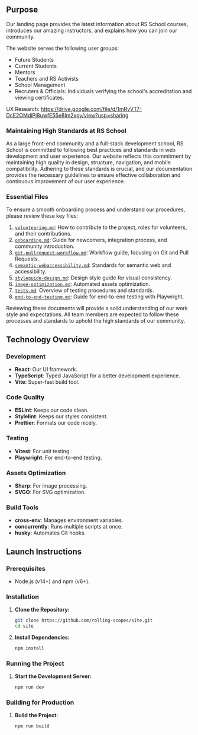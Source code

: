 ## Purpose
Our landing page provides the latest information about RS School courses, introduces our amazing instructors, and explains how you can join our community.

The website serves the following user groups:
- Future Students
- Current Students
- Mentors
- Teachers and RS Activists
- School Management
- Recruters & Officials: Individuals verifying the school's accreditation and viewing certificates.

UX Research: https://drive.google.com/file/d/1mRvVT7-DcE2OMdiPj8uwfE55e8lm2xpy/view?usp=sharing

### Maintaining High Standards at RS School

As a large front-end community and a full-stack development school, RS School is committed to following best practices and standards in web development and user experience. Our website reflects this commitment by maintaining high quality in design, structure, navigation, and mobile compatibility. Adhering to these standards is crucial, and our documentation provides the necessary guidelines to ensure effective collaboration and continuous improvement of our user experience.

### Essential Files

To ensure a smooth onboarding process and understand our procedures, please review these key files:

1. [`volunteering.md`](./volunteering.md): How to contribute to the project, roles for volunteers, and their contributions.
2. [`onboarding.md`](./onboarding.md): Guide for newcomers, integration process, and community introduction.
3. [`git-pullrequest-workflow.md`](./git-pullrequest-workflow.md): Workflow guide, focusing on Git and Pull Requests.
4. [`semantic-webaccessibility.md`](./semantic-webaccessibility.md): Standards for semantic web and accessibility.
5. [`styleguide-design.md`](./styleguide-design.md): Design style guide for visual consistency.
6. [`image-optimization.md`](./image-optimization.md): Automated assets optimization.
7. [`tests.md`](./tests.md): Overview of testing procedures and standards.
8. [`end-to-end-testing.md`](./end-to-end-testing.md): Guide for end-to-end testing with Playwright.

Reviewing these documents will provide a solid understanding of our work style and expectations. All team members are expected to follow these processes and standards to uphold the high standards of our community.

## Technology Overview

### Development
- **React**: Our UI framework.
- **TypeScript**: Typed JavaScript for a better development experience.
- **Vite**: Super-fast build tool.

### Code Quality
- **ESLint**: Keeps our code clean.
- **Stylelint**: Keeps our styles consistent.
- **Prettier**: Formats our code nicely.

### Testing
- **Vitest**: For unit testing.
- **Playwright**: For end-to-end testing.

### Assets Optimization
- **Sharp**: For image processing.
- **SVGO**: For SVG optimization.

### Build Tools
- **cross-env**: Manages environment variables.
- **concurrently**: Runs multiple scripts at once.
- **husky**: Automates Git hooks.

## Launch Instructions

### Prerequisites
- Node.js (v14+) and npm (v6+).

### Installation

1. **Clone the Repository:**
    ```sh
    git clone https://github.com/rolling-scopes/site.git
    cd site
    ```

2. **Install Dependencies:**
    ```sh
    npm install
    ```

### Running the Project

1. **Start the Development Server:**
    ```sh
    npm run dev
    ```

### Building for Production

1. **Build the Project:**
    ```sh
    npm run build
    ```
